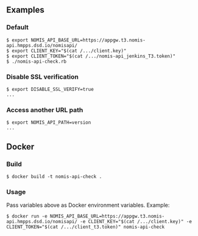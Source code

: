 ## Examples

### Default

```
$ export NOMIS_API_BASE_URL=https://appgw.t3.nomis-api.hmpps.dsd.io/nomisapi/
$ export CLIENT_KEY="$(cat /.../client.key)"
$ export CLIENT_TOKEN="$(cat /.../nomis-api_jenkins_T3.token)"
$ ./nomis-api-check.rb
```

### Disable SSL verification

```
$ export DISABLE_SSL_VERIFY=true
...
```

### Access another URL path

```
$ export NOMIS_API_PATH=version
...
```

## Docker

### Build
```
$ docker build -t nomis-api-check .
```

### Usage
Pass variables above as Docker environment variables. Example:
```
$ docker run -e NOMIS_API_BASE_URL=https://appgw.t3.nomis-api.hmpps.dsd.io/nomisapi/ -e CLIENT_KEY="$(cat /.../client.key)" -e CLIENT_TOKEN="$(cat /.../client_t3.token)" nomis-api-check

```
